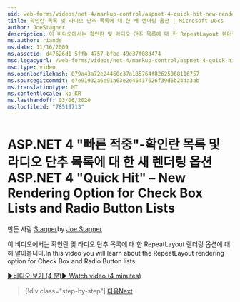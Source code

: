 ```yaml
---
uid: web-forms/videos/net-4/markup-control/aspnet-4-quick-hit-new-rendering-option-for-check-box-lists-and-radio-button-lists
title: 확인란 목록 및 라디오 단추 목록에 대 한 새 렌더링 옵션 | Microsoft Docs
author: JoeStagner
description: 이 비디오에서는 확인란 및 라디오 단추 목록에 대 한 RepeatLayout 렌더링 옵션에 대해 알아봅니다.
ms.author: riande
ms.date: 11/16/2009
ms.assetid: d47626d1-5ffb-4757-bfbe-49e37f08d474
msc.legacyurl: /web-forms/videos/net-4/markup-control/aspnet-4-quick-hit-new-rendering-option-for-check-box-lists-and-radio-button-lists
msc.type: video
ms.openlocfilehash: 079a43a72e24460c37a185764f82625068116757
ms.sourcegitcommit: e7e91932a6e91a63e2e46417626f39d6b244a3ab
ms.translationtype: MT
ms.contentlocale: ko-KR
ms.lasthandoff: 03/06/2020
ms.locfileid: "78519713"
---
```

# <a name="aspnet-4-quick-hit--new-rendering-option-for-check-box-lists-and-radio-button-lists"></a><span data-ttu-id="e8948-103">ASP.NET 4 "빠른 적중"-확인란 목록 및 라디오 단추 목록에 대 한 새 렌더링 옵션</span><span class="sxs-lookup"><span data-stu-id="e8948-103">ASP.NET 4 "Quick Hit" – New Rendering Option for Check Box Lists and Radio Button Lists</span></span>

<span data-ttu-id="e8948-104">만든 사람 [Stagner](https://github.com/JoeStagner)</span><span class="sxs-lookup"><span data-stu-id="e8948-104">by [Joe Stagner](https://github.com/JoeStagner)</span></span>

<span data-ttu-id="e8948-105">이 비디오에서는 확인란 및 라디오 단추 목록에 대 한 RepeatLayout 렌더링 옵션에 대해 알아봅니다.</span><span class="sxs-lookup"><span data-stu-id="e8948-105">In this video you will learn about the RepeatLayout rendering option for Check Box and Radio Button lists.</span></span> 

[<span data-ttu-id="e8948-106">&#9654;비디오 보기 (4 분)</span><span class="sxs-lookup"><span data-stu-id="e8948-106">&#9654; Watch video (4 minutes)</span></span>](https://channel9.msdn.com/Blogs/ASP-NET-Site-Videos/aspnet-4-quick-hit-new-rendering-option-for-check-box-lists-and-radio-button-lists)

> [!div class="step-by-step"]
> [<span data-ttu-id="e8948-107">다음</span><span class="sxs-lookup"><span data-stu-id="e8948-107">Next</span></span>](aspnet-4-quick-hit-table-free-templated-controls.md)
